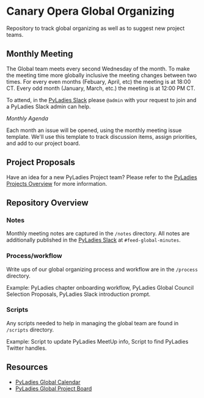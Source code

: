 # Canary Opera Global Organizing

Repository to track global organizing as well as to suggest new project teams.

## Monthly Meeting

The Global team meets every second Wednesday of the month. To make the meeting time more globally inclusive the meeting changes between two times. For every even months (Febuary, April, etc) the meeting is at 18:00 CT. Every odd month (January, March, etc.) the meeting is at 12:00 PM CT.

To attend, in the [PyLadies Slack](https://slackin.pyladies.com/) please `@admin` with your request to join and a PyLadies Slack admin can help.

_Monthly Agenda_

Each month an issue will be opened, using the monthly meeting issue template. We'll use this template to track discussion items, assign priorities, and add to our project board.

## Project Proposals

Have an idea for a new PyLadies Project team? Please refer to the [PyLadies Projects Overview](process/pyladies-projects-overview.md) for more information.

## Repository Overview

### Notes

Monthly meeting notes are captured in the `/notes` directory. All notes are additionally published in the [PyLadies Slack](https://slackin.pyladies.com/) at `#feed-global-minutes`.

### Process/workflow

Write ups of our global organizing process and workflow are in the `/process` directory. 

Example: PyLadies chapter onboarding workflow, PyLadies Global Council Selection Proposals, PyLadies Slack introduction prompt.

### Scripts

Any scripts needed to help in managing the global team are found in `/scripts` directory.

Example: Script to update PyLadies MeetUp info, Script to find PyLadies Twitter handles.

## Resources

- [PyLadies Global Calendar](https://calendar.google.com/calendar?cid=cHlmb3VuZC5vcmdfcDk3NDJrNnBrMGZjamQ2NW9scGpiY2F2NmNAZ3JvdXAuY2FsZW5kYXIuZ29vZ2xlLmNvbQ)
- [PyLadies Global Project Board](https://github.com/orgs/pyladies/projects/1)
